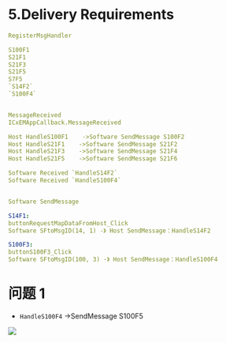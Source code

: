 # 5.Delivery Requirements

```yaml
RegisterMsgHandler

S100F1
S21F1
S21F3
S21F5
S7F5
`S14F2`
`S100F4`


MessageReceived
ICxEMAppCallback.MessageReceived

Host HandleS100F1    ->Software SendMessage S100F2
Host HandleS21F1    ->Software SendMessage S21F2
Host HandleS21F3    ->Software SendMessage S21F4
Host HandleS21F5    ->Software SendMessage S21F6

Software Received `HandleS14F2` 
Software Received `HandleS100F4` 


Software SendMessage

S14F1:
buttonRequestMapDataFromHost_Click
Software SFtoMsgID(14, 1) -》 Host SendMessage：HandleS14F2

S100F3:
buttonS100F3_Click  
Software SFtoMsgID(100, 3) -》 Host SendMessage：HandleS100F4

```

# 问题 1

- `HandleS100F4` ->SendMessage S100F5

![](https://easyimage.ghuang.top/i/2024/06/19/194432-1.webp)

